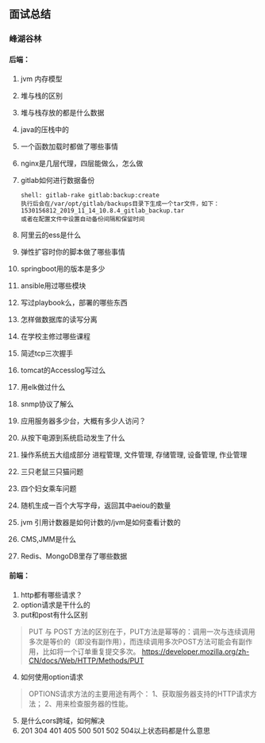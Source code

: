 ## 面试总结
### 峰湖谷林
#### 后端：
1. jvm 内存模型
2. 堆与栈的区别
3. 堆与栈存放的都是什么数据
4. java的压栈中的
5. 一个函数加载时都做了哪些事情
6. nginx是几层代理，四层能做么，怎么做
7. gitlab如何进行数据备份
    ```shell
    shell: gitlab-rake gitlab:backup:create
    执行后会在/var/opt/gitlab/backups目录下生成一个tar文件，如下：
    1530156812_2019_11_14_10.8.4_gitlab_backup.tar
    或者在配置文件中设置自动备份间隔和保留时间
    ```
8. 阿里云的ess是什么
9. 弹性扩容时你的脚本做了哪些事情
10. springboot用的版本是多少
11. ansible用过哪些模块
12. 写过playbook么，部署的哪些东西
13. 怎样做数据库的读写分离
14. 在学校主修过哪些课程
15. 简述tcp三次握手
16. tomcat的Accesslog写过么
17. 用elk做过什么
18. snmp协议了解么
19. 应用服务器多少台，大概有多少人访问？
20. 从按下电源到系统启动发生了什么
21. 操作系统五大组成部分
    进程管理, 文件管理, 存储管理, 设备管理, 作业管理

22. 三只老鼠三只猫问题
23. 四个妇女乘车问题
24. 随机生成一百个大写字母，返回其中aeiou的数量
25. jvm 引用计数器是如何计数的/jvm是如何查看计数的
26. CMS,JMM是什么
27. Redis、MongoDB里存了哪些数据

#### 前端：
1. http都有哪些请求？
2. option请求是干什么的
3. put和post有什么区别
  >PUT 与 POST 方法的区别在于，PUT方法是幂等的：调用一次与连续调用多次是等价的（即没有副作用），而连续调用多次POST方法可能会有副作用，比如将一个订单重复提交多次。
  https://developer.mozilla.org/zh-CN/docs/Web/HTTP/Methods/PUT

4. 如何使用option请求
  >OPTIONS请求方法的主要用途有两个：
  1、获取服务器支持的HTTP请求方法；
  2、用来检查服务器的性能。

5. 是什么cors跨域，如何解决
6. 201 304 401 405 500 501 502 504以上状态码都是什么意思
